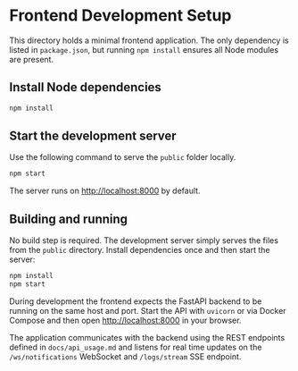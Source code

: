 # Frontend Development Setup

This directory holds a minimal frontend application. The only dependency is listed in `package.json`, but running `npm install` ensures all Node modules are present.

## Install Node dependencies

```bash
npm install
```

## Start the development server

Use the following command to serve the `public` folder locally.

```bash
npm start
```

The server runs on [http://localhost:8000](http://localhost:8000) by default.

## Building and running

No build step is required. The development server simply serves the files from
the `public` directory. Install dependencies once and then start the server:

```bash
npm install
npm start
```

During development the frontend expects the FastAPI backend to be running on the
same host and port. Start the API with `uvicorn` or via Docker Compose and then
open [http://localhost:8000](http://localhost:8000) in your browser.

The application communicates with the backend using the REST endpoints defined
in `docs/api_usage.md` and listens for real time updates on the
`/ws/notifications` WebSocket and `/logs/stream` SSE endpoint.
